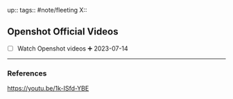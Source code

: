up::
tags:: #note/fleeting 
X:: 

## Openshot Official Videos

- [ ] Watch Openshot videos ➕ 2023-07-14

---

### References

https://youtu.be/1k-ISfd-YBE